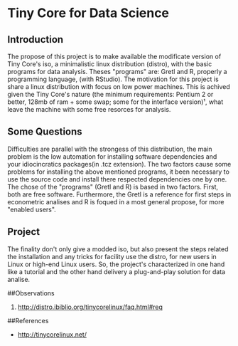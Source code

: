 # Tiny Core for Data Science

## Introduction
  The propose of this project is to make available the modificate version of Tiny Core's iso, a minimalistic linux distribution (distro), with the basic programs for data analysis. Theses "programs" are: Gretl and R, properly a programming language, (with RStudio).
  The motivation for this project is share a linux distribution with focus on low power machines. This is achived given the Tiny Core's nature (the minimum requirements: Pentium 2 or better, 128mb of ram + some swap; some for the interface version)¹, what leave the machine with some free resorces for analysis.
  
## Some Questions  
  Difficulties are parallel with the strongess of this distribution, the main problem is the low automation for installing software dependencies and your idiocincratics packages(in .tcz extension). The two factors cause some problems for installing the above mentioned programs, it been necessary to use the source code and install there respected dependencies one by one.
  The chose of the "programs" (Gretl and R) is based in two factors. First, both are free software. Furthermore, the Gretl is a reference for first steps in econometric analises and R is foqued in a most general propose, for more "enabled users".
  
## Project
  The finality don't only give a modded iso, but also present the steps related the installation and any tricks for facility use the distro, for new users in Linux or high-end Linux users.
  So, the project's characterized in one hand like a tutorial and the other hand delivery a plug-and-play solution for data analise.

##Observations
1. http://distro.ibiblio.org/tinycorelinux/faq.html#req

##References
* http://tinycorelinux.net/
